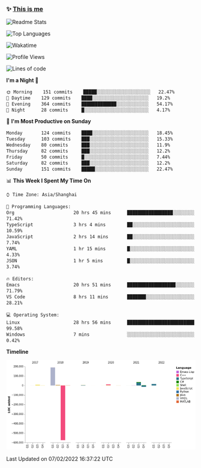 <!--

**icyzeroice/icyzeroice** is a ✨ _special_ ✨ repository because its `README.md` (this file) appears on your GitHub profile.

Here are some ideas to get you started:

- 🔭 I’m currently working on ...
- 🌱 I’m currently learning ...
- 👯 I’m looking to collaborate on ...
- 🤔 I’m looking for help with ...
- 💬 Ask me about ...
- 📫 How to reach me: ...
- 😄 Pronouns: ...
- ⚡ Fun fact: ...

-->

### ✨ [This is me](https://shakugan.fandom.com/wiki/Serment)

![Readme Stats](https://github-readme-stats.vercel.app/api?username=icyzeroice)

![Top Languages](https://github-readme-stats.vercel.app/api/top-langs/?username=icyzeroice&exclude_repo=scutie2015-digimon&layout=compact&langs_count=5)

![Wakatime](https://github-readme-stats.vercel.app/api/wakatime?username=icyzeroice)

<!--START_SECTION:waka-->
![Profile Views](http://img.shields.io/badge/Profile%20Views-19-blue)

![Lines of code](https://img.shields.io/badge/From%20Hello%20World%20I%27ve%20Written--307%20Thousand%20lines%20of%20code-blue)

**I'm a Night 🦉** 

```text
🌞 Morning    151 commits    █████░░░░░░░░░░░░░░░░░░░░   22.47% 
🌆 Daytime    129 commits    ████░░░░░░░░░░░░░░░░░░░░░   19.2% 
🌃 Evening    364 commits    █████████████░░░░░░░░░░░░   54.17% 
🌙 Night      28 commits     █░░░░░░░░░░░░░░░░░░░░░░░░   4.17%

```
📅 **I'm Most Productive on Sunday** 

```text
Monday       124 commits    ████░░░░░░░░░░░░░░░░░░░░░   18.45% 
Tuesday      103 commits    ███░░░░░░░░░░░░░░░░░░░░░░   15.33% 
Wednesday    80 commits     ███░░░░░░░░░░░░░░░░░░░░░░   11.9% 
Thursday     82 commits     ███░░░░░░░░░░░░░░░░░░░░░░   12.2% 
Friday       50 commits     █░░░░░░░░░░░░░░░░░░░░░░░░   7.44% 
Saturday     82 commits     ███░░░░░░░░░░░░░░░░░░░░░░   12.2% 
Sunday       151 commits    █████░░░░░░░░░░░░░░░░░░░░   22.47%

```


📊 **This Week I Spent My Time On** 

```text
⌚︎ Time Zone: Asia/Shanghai

💬 Programming Languages: 
Org                      20 hrs 45 mins      █████████████████░░░░░░░░   71.42% 
TypeScript               3 hrs 4 mins        ██░░░░░░░░░░░░░░░░░░░░░░░   10.59% 
JavaScript               2 hrs 14 mins       ██░░░░░░░░░░░░░░░░░░░░░░░   7.74% 
YAML                     1 hr 15 mins        █░░░░░░░░░░░░░░░░░░░░░░░░   4.33% 
JSON                     1 hr 5 mins         █░░░░░░░░░░░░░░░░░░░░░░░░   3.74%

🔥 Editors: 
Emacs                    20 hrs 51 mins      ██████████████████░░░░░░░   71.79% 
VS Code                  8 hrs 11 mins       ███████░░░░░░░░░░░░░░░░░░   28.21%

💻 Operating System: 
Linux                    28 hrs 56 mins      █████████████████████████   99.58% 
Windows                  7 mins              ░░░░░░░░░░░░░░░░░░░░░░░░░   0.42%

```

**Timeline**

![Chart not found](https://raw.githubusercontent.com/icyzeroice/icyzeroice/main/charts/bar_graph.png) 


 Last Updated on 07/02/2022 16:37:22 UTC
<!--END_SECTION:waka-->

<!--

### Related
- https://github.com/abhisheknaiidu/awesome-github-profile-readme
- https://github.com/coderjojo/creative-profile-readme
- https://github.com/elangosundar/awesome-README-templates
- https://github.com/durgeshsamariya/awesome-github-profile-readme-templates
- https://github.com/anmol098/waka-readme-stats

-->
